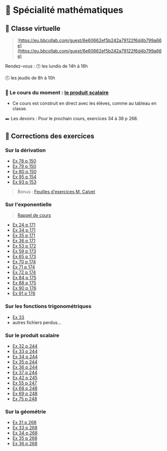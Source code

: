 #  :triangular_ruler: Spécialité mathématiques

## :busts_in_silhouette: Classe virtuelle
> [https://eu.bbcollab.com/guest/6e60662ef5b242a79122f6d4b799a66e](https://eu.bbcollab.com/guest/6e60662ef5b242a79122f6d4b799a66e)

Rendez-vous
:  :clock2: les lundis de 14h à 16h

   :clock8: les jeudis de 8h à 10h

### :memo: **Le cours du moment** : [le produit scalaire](8-Produit-scalaire/cours.html)

* Ce cours est construit en direct avec les élèves, comme au tableau en classe.

:black_nib: Les devoirs
: Pour le prochain cours, exercices 34 à 38 p 268.


## :tophat: Corrections des exercices

### Sur la dérivation

* [Ex 78 p 150](5-Appli-Diff/p150_ex78/corrigé_78p150.html)
* [Ex 79 p 150](5-Appli-Diff/p150_ex79/corrigé_79p150.html)
* [Ex 80 p 150](5-Appli-Diff/p150_ex80/corrigé_80p150.html)
* [Ex 95 p 154](5-Appli-Diff/p154_ex95/corrigé_95p154.html)
* [Ex 93 p 153](5-Appli-Diff/p153_ex93/ex93.html)


> Bonus : [Feuilles d'exercices M. Calvet](https://github.com/FranckCHAMBON/ClasseVirtuelle/tree/master/Maths/Docs_Calvet)

### Sur l'exponentielle

> [Rappel de cours](6-Exponentielle/.html)

* [Ex 24 p 171](6-Exponentielle/ex24.html)
* [Ex 34 p 171](6-Exponentielle/ex34.html)
* [Ex 35 p 171](6-Exponentielle/ex35.html)
* [Ex 36 p 171](6-Exponentielle/ex36.html)
* [Ex 53 p 172](6-Exponentielle/ex53.html)
* [Ex 59 p 173](6-Exponentielle/ex59.html)
* [Ex 65 p 173](6-Exponentielle/ex65.html)
* [Ex 70 p 174](6-Exponentielle/ex70.html)
* [Ex 71 p 174](6-Exponentielle/ex71.html)
* [Ex 72 p 174](6-Exponentielle/ex72.html)
* [Ex 84 p 175](6-Exponentielle/ex84.html)
* [Ex 88 p 175](6-Exponentielle/ex88.html)
* [Ex 90 p 176](6-Exponentielle/ex90.html)
* [Ex 91 p 176](6-Exponentielle/ex91.html)

### Sur les fonctions trigonométriques

* [Ex 33](7-Fonctions-trigo/ex33.html)
* autres fichiers perdus...

### Sur le produit scalaire

* [Ex 32 p 244](8-Produit-scalaire/Ex32.html)
* [Ex 33 p 244](8-Produit-scalaire/Ex33.html)
* [Ex 34 p 244](8-Produit-scalaire/Ex34.html)
* [Ex 35 p 244](8-Produit-scalaire/Ex35.html)
* [Ex 36 p 244](8-Produit-scalaire/Ex36.html)
* [Ex 37 p 244](8-Produit-scalaire/Ex37.html)
* [Ex 42 p 245](8-Produit-scalaire/Ex42.html)
* [Ex 55 p 247](8-Produit-scalaire/Ex55.html)
* [Ex 68 p 248](8-Produit-scalaire/Ex68.html)
* [Ex 69 p 248](8-Produit-scalaire/Ex69.html)
* [Ex 75 p 248](8-Produit-scalaire/Ex75.html)


### Sur la géométrie

* [Ex 31 p 268](9-Géométrie/Ex31.html)
* [Ex 33 p 268](9-Géométrie/Ex33.html)
* [Ex 34 p 268](9-Géométrie/Ex34.html)
* [Ex 35 p 268](9-Géométrie/Ex35.html)
* [Ex 36 p 268](9-Géométrie/Ex36.html)
